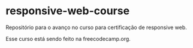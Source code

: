 # responsive-web-course
Repositório para o avanço no curso para certificação de responsive web.

Esse curso está sendo feito na freecodecamp.org.
